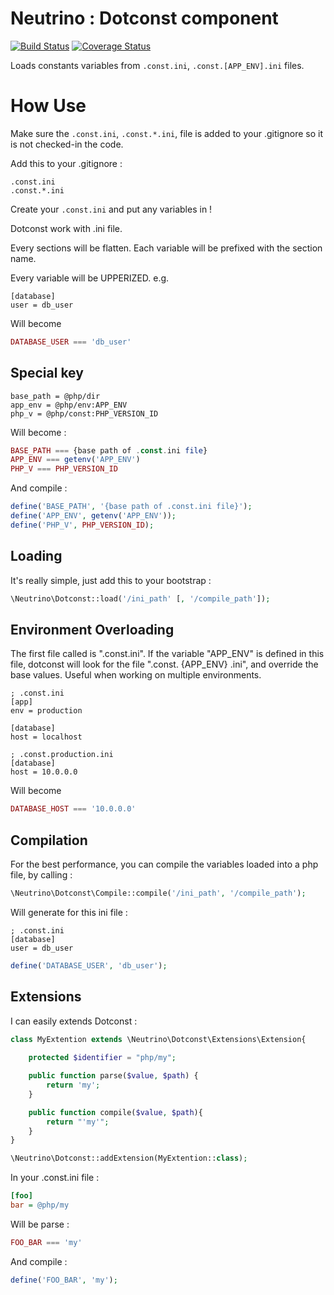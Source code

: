 Neutrino : Dotconst component
==============================================
[![Build Status](https://travis-ci.org/pn-neutrino/dotconst.svg?branch=master)](https://travis-ci.org/pn-neutrino/dotconst) [![Coverage Status](https://coveralls.io/repos/github/pn-neutrino/dotconst/badge.svg?branch=master)](https://coveralls.io/github/pn-neutrino/dotconst)

Loads constants variables from `.const.ini`, `.const.[APP_ENV].ini` files.

# How Use
Make sure the `.const.ini`, `.const.*.ini`, file is added to your .gitignore so it is not checked-in the code.

Add this to your .gitignore : 
```
.const.ini
.const.*.ini
```

Create your `.const.ini` and put any variables in !

Dotconst work with .ini file. 

Every sections will be flatten. Each variable will be prefixed with the section name. 

Every variable will be UPPERIZED.
e.g.
```
[database]
user = db_user
```
Will become
```php
DATABASE_USER === 'db_user'
```
## Special key

```
base_path = @php/dir
app_env = @php/env:APP_ENV
php_v = @php/const:PHP_VERSION_ID
```
Will become :
```php
BASE_PATH === {base path of .const.ini file}
APP_ENV === getenv('APP_ENV')
PHP_V === PHP_VERSION_ID
```
And compile : 
```php
define('BASE_PATH', '{base path of .const.ini file}');
define('APP_ENV', getenv('APP_ENV'));
define('PHP_V', PHP_VERSION_ID);
```

## Loading
It's really simple, just add this to your bootstrap : 

```php
\Neutrino\Dotconst::load('/ini_path' [, '/compile_path']);
```

## Environment Overloading

The first file called is ".const.ini". If the variable "APP_ENV" is defined in this file, dotconst will look for the file ".const. {APP_ENV} .ini", and override the base values. Useful when working on multiple environments.

```
; .const.ini
[app]
env = production

[database]
host = localhost
```

```
; .const.production.ini
[database]
host = 10.0.0.0
```

Will become
```php
DATABASE_HOST === '10.0.0.0'
```

## Compilation 
For the best performance, you can compile the variables loaded into a php file, by calling : 

```php
\Neutrino\Dotconst\Compile::compile('/ini_path', '/compile_path');
```

Will generate for this ini file :
```
; .const.ini
[database]
user = db_user
```

```php
define('DATABASE_USER', 'db_user');
```

## Extensions
I can easily extends Dotconst : 
```php
class MyExtention extends \Neutrino\Dotconst\Extensions\Extension{
    
    protected $identifier = "php/my";

    public function parse($value, $path) {
        return 'my';
    }

    public function compile($value, $path){
        return "'my'";
    }
}

\Neutrino\Dotconst::addExtension(MyExtention::class);
```

In your .const.ini file : 
```ini
[foo]
bar = @php/my
```

Will be parse :
```php
FOO_BAR === 'my'
```

And compile :
```php
define('FOO_BAR', 'my');
```
